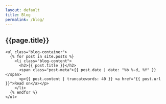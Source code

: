 ```yaml
---
layout: default
title: Blog
permalink: /blog/
---
```

<div class="post">

  <section class="content">
    <h2 id="Blog">{{page.title}}</h2>
  

    <ul class="blog-container">
      {% for post in site.posts %}
        <li class="blog-content">
          <h2>{{ post.title }}</h2>
          <span class="post-meta">{{ post.date | date: "%b %-d, %Y" }}</span>
          <p>{{ post.content | truncatewords: 40 }} <a href="{{ post.url }}">Read on</a></p>
        </li>
      {% endfor %}
    </ul>

  </section>

</div>

